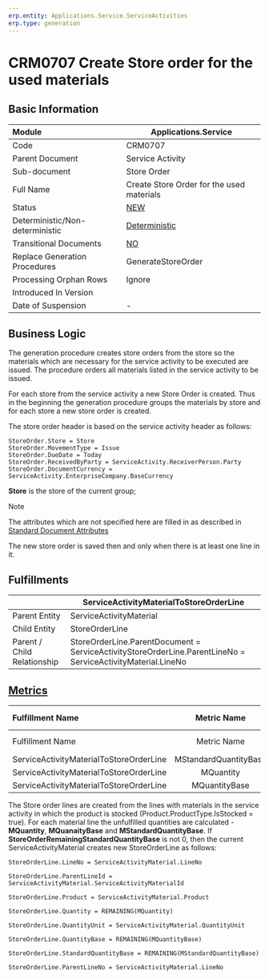 ```yaml
---
erp.entity: Applications.Service.ServiceActivities
erp.type: generation
---
```


# CRM0707 Create Store order for the used materials

## Basic Information

| Module                          | Applications.Service                                         |
| :------------------------------ | ------------------------------------------------------------ |
| Code                            | CRM0707                                                      |
| Parent Document                 | Service Activity                                             |
| Sub-document                    | Store Order                                                  |
| Full Name                       | Create Store Order for the used materials                    |
| Status                          | [NEW](xref:generation-procedures-update)                     |
| Deterministic/Non-deterministic | [Deterministic](xref:deterministic-generations)              |
| Transitional Documents          | [NO](xref:transitional-documents)                            |
| Replace Generation Procedures   | GenerateStoreOrder                                           |
| Processing Orphan Rows          | Ignore                                                       |
| Introduced In Version           |                                                              |
| Date of Suspension              | -                                                            |

##  Business Logic

The generation procedure creates store orders from the store so the materials which are necessary for the service activity to be executed are issued.
The procedure orders all materials listed in the service activity to be issued. 

For each store from the service activity a new Store Order is created. Thus in the beginning the generation procedure groups the materials by store and for each store a new store order is created.

The store order header is based on the service activity header as follows:

```
StoreOrder.Store = Store
StoreOrder.MovementType = Issue
StoreOrder.DueDate = Today
StoreOrder.ReceivedByParty = ServiceActivity.ReceiverPerson.Party
StoreOrder.DocumentCurrency = ServiceActivity.EnterpriseCompany.BaseCurrency
```

**Store** is the store of the current group;

> [!Note] 
> The attributes which are not specified here are filled in as described in [Standard Document Attributes](../reference/standard-document-attributes.md)

The new store order is saved then and only when there is at least one line in it.

## Fulfillments

|                             | ServiceActivityMaterialToStoreOrderLine                      |
| :-------------------------- | ------------------------------------------------------------ |
| Parent Entity               | ServiceActivityMaterial                                      |
| Child Entity                | StoreOrderLine                                               |
| Parent / Child Relationship | StoreOrderLine.ParentDocument = ServiceActivityStoreOrderLine.ParentLineNo = ServiceActivityMaterial.LineNo |

## [Metrics](../reference/metrics.md)

| Fulfillment Name                        |      Metric Name      |                  Measurement Unit                   | Parent Value                                 | Child Value                         | New Record |
| :-------------------------------------- | :-------------------: | :-------------------------------------------------: | :------------------------------------------- | :---------------------------------- | :--------- |
| Fulfillment Name                        |      Metric Name      |                  Measurement Unit                   | Parent Value                                 | Child Value                         | New Record |
| ServiceActivityMaterialToStoreOrderLine | MStandardQuantityBase | ServiceActivityMaterial.Product.BaseMeasurementUnit | ServiceActivityMaterial.StandardQuantityBase | StoreOrderLine.StandardQuantityBase | YES        |
| ServiceActivityMaterialToStoreOrderLine |       MQuantity       |        ServiceActivityMaterial.QuantityUnit         | ServiceActivityMaterial.Quantity             | StoreOrderLine.Quantity             | NO         |
| ServiceActivityMaterialToStoreOrderLine |     MQuantityBase     | ServiceActivityMaterial.Product.BaseMeasurementUnit | ServiceActivityMaterial.QuantityBase         | StoreOrderLine.QuantityBase         | NO         |

The Store order lines are created from the lines with materials in the service activity in which the product is stocked (Product.ProductType.IsStocked = true). For each material line the unfulfilled quantities are calculated - **MQuantity**, **MQuanaityBase** and **MStandardQuantityBase**. If **StoreOrderRemainingStandardQuantityBase** is not 0, then the current ServiceActivityMaterial creates new StoreOrderLine as follows:

```
StoreOrderLine.LineNo = ServiceActivityMaterial.LineNo

StoreOrderLine.ParentLineId = ServiceActivityMaterial.ServiceActivityMaterialId

StoreOrderLine.Product = ServiceActivityMaterial.Product

StoreOrderLine.Quantity = REMAINING(MQuantity)

StoreOrderLine.QuantityUnit = ServiceActivityMaterial.QuantityUnit

StoreOrderLine.QuantityBase = REMAINING(MQuantityBase)

StoreOrderLine.StandardQuantityBase = REMAINING(MStandardQuantityBase)

StoreOrderLine.ParentLineNo = ServiceActivityMaterial.LineNo
```
